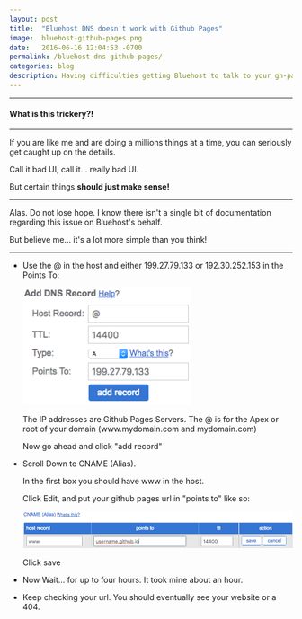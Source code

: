 ```yaml
---
layout: post
title:  "Bluehost DNS doesn't work with Github Pages"
image:	bluehost-github-pages.png
date:   2016-06-16 12:04:53 -0700
permalink: /bluehost-dns-github-pages/
categories: blog
description: Having difficulties getting Bluehost to talk to your gh-pages branch? It's not as bad as it seems, but Bluehost sure needs to get with the UI. Or, at least get some documentation. 
---
```



<div class="row">
	<div class="col-xs-12 col-sm-12 col-md-8 col-md-offset-2 col-lg-8 col-lg-offset-2">
		<div class="row">
			<hr/>
			<h4>What is this trickery?!</h4>
			<hr/>
			<p>If you are like me and are doing a millions things at a time, you can seriously get caught up on the details.</p>
			<p>Call it bad UI, call it... really bad UI.</p>
			<p>But certain things <strong>should just make sense!</strong></p>
			<hr/>
			<p>Alas. Do not lose hope. I know there isn't a single bit of documentation regarding this issue on Bluehost's behalf.</p>
			<p>But believe me... it's a lot more simple than you think!</p>
			<hr/>
			<ul>
				<li><p>Use the @ in the host and either 199.27.79.133 or 192.30.252.153 in the Points To:</p>
					<div class="row">
						<img src="/assets/images/dns-bluehost.png" style="width: 300px;">
					</div>
					<p>The IP addresses are Github Pages Servers. The @ is for the Apex or root of your domain (www.mydomain.com and mydomain.com)<p>
					<p>Now go ahead and click "add record"</p>
				</li>
				<li><p>Scroll Down to CNAME (Alias).</p>
				<p>In the first box you should have www in the host.</p>
				<p>Click Edit, and put your github pages url in "points to" like so:</p>
				<img src="/assets/images/dns-bluehost-2.png" style="width: 800px;">
				<p>Click save</p>
				</li>
				<li><p>Now Wait... for up to four hours. It took mine about an hour.</p></li>
				<li><p>Keep checking your url. You should eventually see your website or a 404.</p></li>
			</ul>
		</div>
	</div>
</div>